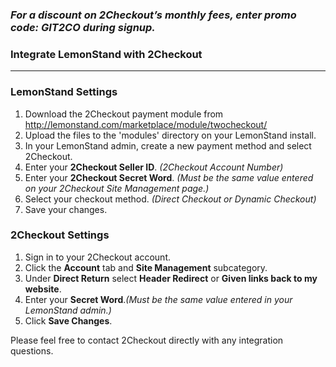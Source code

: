 ### _For a discount on 2Checkout’s monthly fees, enter promo code:  GIT2CO  during signup._

### Integrate LemonStand with 2Checkout
----------------------------------------

### LemonStand Settings

1. Download the 2Checkout payment module from http://lemonstand.com/marketplace/module/twocheckout/
2. Upload the files to the 'modules' directory on your LemonStand install.
3. In your LemonStand admin, create a new payment method and select 2Checkout.
4. Enter your **2Checkout Seller ID**. _(2Checkout Account Number)_ 
5. Enter your **2Checkout Secret Word**. _(Must be the same value entered on your 2Checkout Site Management page.)_
6. Select your checkout method. _(Direct Checkout or Dynamic Checkout)_
7. Save your changes.

### 2Checkout Settings

1. Sign in to your 2Checkout account. 
2. Click the **Account** tab and **Site Management** subcategory. 
3. Under **Direct Return** select **Header Redirect** or **Given links back to my website**.
4. Enter your **Secret Word**._(Must be the same value entered in your LemonStand admin.)_
5. Click **Save Changes**.

Please feel free to contact 2Checkout directly with any integration questions.
